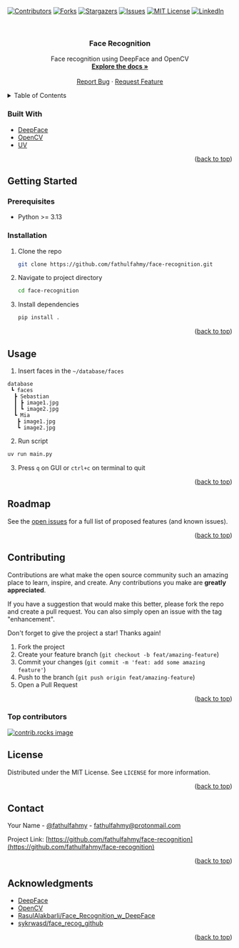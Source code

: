 <!-- Improved compatibility of back to top link: See: https://github.com/othneildrew/Best-README-Template/pull/73 -->

<a id="readme-top"></a>

<!-- PROJECT SHIELDS -->
<!--
*** I'm using markdown "reference style" links for readability.
*** Reference links are enclosed in brackets [ ] instead of parentheses ( ).
*** See the bottom of this document for the declaration of the reference variables
*** for contributors-url, forks-url, etc. This is an optional, concise syntax you may use.
*** https://www.markdownguide.org/basic-syntax/#reference-style-links
-->

[![Contributors][contributors-shield]][contributors-url]
[![Forks][forks-shield]][forks-url]
[![Stargazers][stars-shield]][stars-url]
[![Issues][issues-shield]][issues-url]
[![MIT License][license-shield]][license-url]
[![LinkedIn][linkedin-shield]][linkedin-url]

<!-- PROJECT LOGO -->
<br />
<div align="center">
  <!-- <a href="https://github.com/fathulfahmy/face-recognition">
    <img src="images/logo.png" alt="Logo" width="80" height="80">
  </a> -->

<h3 align="center">Face Recognition</h3>

  <p align="center">
    Face recognition using DeepFace and OpenCV
    <br />
    <a href="https://github.com/fathulfahmy/face-recognition"><strong>Explore the docs »</strong></a>
    <br />
    <br />
    <a href="https://github.com/fathulfahmy/face-recognition/issues/new?template=bug-report.yml">Report Bug</a>
    &middot;
    <a href="https://github.com/fathulfahmy/face-recognition/issues/new?template=feature-request.yml">Request Feature</a>
  </p>
</div>

<!-- TABLE OF CONTENTS -->
<details>
  <summary>Table of Contents</summary>
  <ol>
    <li><a href="#built-with">Built With</a></li>
    <li>
      <a href="#getting-started">Getting Started</a>
      <ul>
        <li><a href="#prerequisites">Prerequisites</a></li>
        <li><a href="#installation">Installation</a></li>
      </ul>
    </li>
    <li><a href="#usage">Usage</a></li>
    <li><a href="#roadmap">Roadmap</a></li>
    <li><a href="#contributing">Contributing</a></li>
    <li><a href="#license">License</a></li>
    <li><a href="#contact">Contact</a></li>
    <li><a href="#acknowledgments">Acknowledgments</a></li>
  </ol>
</details>

### Built With

- [DeepFace](https://github.com/serengil/deepface)
- [OpenCV](https://pypi.org/project/opencv-python/)
- [UV](https://docs.astral.sh/uv/)

<p align="right">(<a href="#readme-top">back to top</a>)</p>

<!-- GETTING STARTED -->

## Getting Started

### Prerequisites

- Python >= 3.13

### Installation

1. Clone the repo
   ```sh
   git clone https://github.com/fathulfahmy/face-recognition.git
   ```
2. Navigate to project directory
   ```sh
   cd face-recognition
   ```
3. Install dependencies
   ```sh
   pip install .
   ```

<p align="right">(<a href="#readme-top">back to top</a>)</p>

<!-- USAGE EXAMPLES -->

## Usage

1. Insert faces in the `~/database/faces`

```
database
 ┗ faces
  ┣ Sebastian
  ┃ ┣ image1.jpg
  ┃ ┗ image2.jpg
  ┗ Mia
   ┣ image1.jpg
   ┗ image2.jpg
```

2. Run script

```sh
uv run main.py
```

3. Press `q` on GUI or `ctrl+c` on terminal to quit

<p align="right">(<a href="#readme-top">back to top</a>)</p>

<!-- ROADMAP -->

## Roadmap

See the [open issues](https://github.com/fathulfahmy/face-recognition/issues) for a full list of proposed features (and known issues).

<p align="right">(<a href="#readme-top">back to top</a>)</p>

<!-- CONTRIBUTING -->

## Contributing

Contributions are what make the open source community such an amazing place to learn, inspire, and create. Any contributions you make are **greatly appreciated**.

If you have a suggestion that would make this better, please fork the repo and create a pull request. You can also simply open an issue with the tag "enhancement".

Don't forget to give the project a star! Thanks again!

1. Fork the project
2. Create your feature branch (`git checkout -b feat/amazing-feature`)
3. Commit your changes (`git commit -m 'feat: add some amazing feature'`)
4. Push to the branch (`git push origin feat/amazing-feature`)
5. Open a Pull Request

<p align="right">(<a href="#readme-top">back to top</a>)</p>

### Top contributors

<a href="https://github.com/fathulfahmy/face-recognition/graphs/contributors">
  <img src="https://contrib.rocks/image?repo=fathulfahmy/face-recognition" alt="contrib.rocks image" />
</a>

<!-- LICENSE -->

## License

Distributed under the MIT License. See `LICENSE` for more information.

<p align="right">(<a href="#readme-top">back to top</a>)</p>

<!-- CONTACT -->

## Contact

Your Name - [@fathulfahmy](https://linkedin.com/in/fathulfahmy) - fathulfahmy@protonmail.com

Project Link: [https://github.com/fathulfahmy/face-recognition](https://github.com/fathulfahmy/face-recognition)

<p align="right">(<a href="#readme-top">back to top</a>)</p>

<!-- ACKNOWLEDGMENTS -->

## Acknowledgments

- [DeepFace](https://github.com/serengil/deepface)
- [OpenCV](https://pypi.org/project/opencv-python/)
- [RasulAlakbarli/Face_Recognition_w_DeepFace](https://github.com/RasulAlakbarli/Face_Recognition_w_DeepFace/blob/master/main.py)
- [sykrwasd/face_recog_github](https://github.com/sykrwasd/face_recog_github/blob/master/app.ipynb)

<p align="right">(<a href="#readme-top">back to top</a>)</p>

<!-- MARKDOWN LINKS & IMAGES -->
<!-- https://www.markdownguide.org/basic-syntax/#reference-style-links -->

[contributors-shield]: https://img.shields.io/github/contributors/fathulfahmy/face-recognition.svg?style=for-the-badge
[contributors-url]: https://github.com/fathulfahmy/face-recognition/graphs/contributors
[forks-shield]: https://img.shields.io/github/forks/fathulfahmy/face-recognition.svg?style=for-the-badge
[forks-url]: https://github.com/fathulfahmy/face-recognition/network/members
[stars-shield]: https://img.shields.io/github/stars/fathulfahmy/face-recognition.svg?style=for-the-badge
[stars-url]: https://github.com/fathulfahmy/face-recognition/stargazers
[issues-shield]: https://img.shields.io/github/issues/fathulfahmy/face-recognition.svg?style=for-the-badge
[issues-url]: https://github.com/fathulfahmy/face-recognition/issues
[license-shield]: https://img.shields.io/github/license/fathulfahmy/face-recognition.svg?style=for-the-badge
[license-url]: https://github.com/fathulfahmy/face-recognition/blob/master/LICENSE
[linkedin-shield]: https://img.shields.io/badge/-LinkedIn-black.svg?style=for-the-badge&logo=linkedin&colorB=555
[linkedin-url]: https://linkedin.com/in/fathulfahmy
[product-screenshot]: images/screenshot.png
